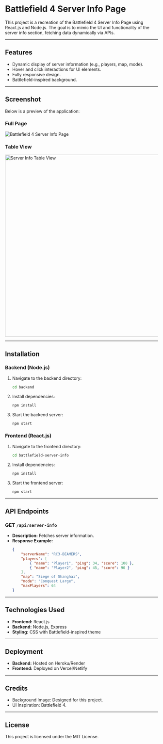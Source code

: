 
# Battlefield 4 Server Info Page

This project is a recreation of the Battlefield 4 Server Info Page using React.js and Node.js. The goal is to mimic the UI and functionality of the server info section, fetching data dynamically via APIs.

---

## Features
- Dynamic display of server information (e.g., players, map, mode).
- Hover and click interactions for UI elements.
- Fully responsive design.
- Battlefield-inspired background.

---

## Screenshot

Below is a preview of the application:

### Full Page
![Battlefield 4 Server Info Page](./assets/images/server-info-full.png)

### Table View
<img src="./assets/images/server-info-table.png" alt="Server Info Table View" width="600">

---

## Installation

### Backend (Node.js)
1. Navigate to the backend directory:
   ```bash
   cd backend
   ```
2. Install dependencies:
   ```bash
   npm install
   ```
3. Start the backend server:
   ```bash
   npm start
   ```

### Frontend (React.js)
1. Navigate to the frontend directory:
   ```bash
   cd battlefield-server-info
   ```
2. Install dependencies:
   ```bash
   npm install
   ```
3. Start the frontend server:
   ```bash
   npm start
   ```

---

## API Endpoints

### GET `/api/server-info`
- **Description:** Fetches server information.
- **Response Example:**
   ```json
   {
       "serverName": "RC3-BEAMERS",
       "players": [
           { "name": "Player1", "ping": 34, "score": 100 },
           { "name": "Player2", "ping": 45, "score": 90 }
       ],
       "map": "Siege of Shanghai",
       "mode": "Conquest Large",
       "maxPlayers": 64
   }
   ```

---

## Technologies Used
- **Frontend:** React.js
- **Backend:** Node.js, Express
- **Styling:** CSS with Battlefield-inspired theme

---

## Deployment
- **Backend:** Hosted on Heroku/Render
- **Frontend:** Deployed on Vercel/Netlify

---

## Credits
- Background Image: Designed for this project.
- UI Inspiration: Battlefield 4.

---

## License
This project is licensed under the MIT License.
